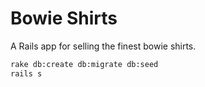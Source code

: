 # Bowie Shirts

A Rails app for selling the finest bowie shirts.

```bash
rake db:create db:migrate db:seed
rails s
```
